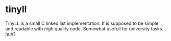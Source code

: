# tinyll
TinyLL is a small C linked list implementation. It is supposed to be simple and readable with *high* quality code.
Somewhat usefull for university tasks... huh?

